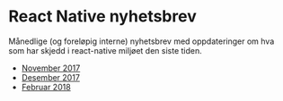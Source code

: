 # React Native nyhetsbrev
Månedlige (og foreløpig interne) nyhetsbrev  med oppdateringer om hva som har skjedd i react-native miljøet den siste tiden.

- [November 2017](https://github.com/agensdev/react-native-newsletters/blob/master/2017-11.md)
- [Desember 2017](https://github.com/agensdev/react-native-newsletters/blob/master/2017-12.md)
- [Februar 2018](https://github.com/agensdev/react-native-newsletters/blob/master/2018-02.md)
